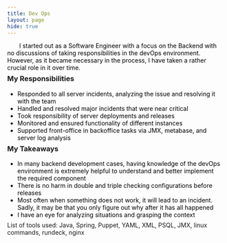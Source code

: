 ```yaml
---
title: Dev Ops
layout: page
hide: true
---
```


<style>
p{
    color:black;
    text-indent: 2em;
    margin-bottom: 0.5em; 
}
li{
    color:black;
    margin-bottom:0em;
}
dl{
    margin-bottom:0em;
    color:black;
}
h3{
    margin-top:0.2em;
}
ul{
    margin-bottom:0.5em;
}
</style>
<p>
I started out as a Software Engineer with a focus on the Backend with no discussions of taking responsibilities in the devOps environment. However, as it became necessary in the process, I have taken a rather crucial role in it over time. 
</p>

<h3><b>My Responsibilities</b></h3>
<ul>
    <li>Responded to all server incidents, analyzing the issue and resolving it with the team</li>
    <li>Handled and resolved major incidents that were near critical</li>
    <li>Took responsibility of server deployments and releases</li>
    <li>Monitored and ensured functionality of different instances</li>
    <li>Supported front-office in backoffice tasks via JMX, metabase, and server log analysis</li>
</ul>
<h3><b>My Takeaways</b></h3>
<ul>
    <li>In many backend development cases, having knowledge of the devOps environment is extremely helpful to understand and better implement the required component</li>
    <li>There is no harm in double and triple checking configurations before releases</li>
    <li>Most often when something does not work, it will lead to an incident. Sadly, it may be that you only figure out why after it has all happened</li>
    <li>I have an eye for analyzing situations and grasping the context</li>
</ul>

<footer>List of tools used: Java, Spring, Puppet, YAML, XML, PSQL, JMX, linux commands, rundeck, nginx</footer>